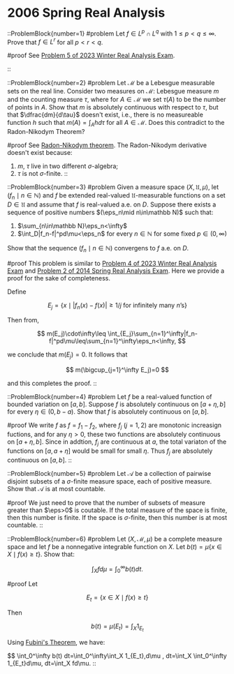 # 2006 Spring Real Analysis

::ProblemBlock{number=1}
#problem
Let $f\in L^p\cap L^q$ with $1\leq p < q\leq\infty$. Prove that $f\in L^r$ for all $p < r < q$.

#proof
See [Problem 5 of 2023 Winter Real Analysis Exam](/posts/real-analysis/2023-winter/).


::

::ProblemBlock{number=2}
#problem
Let $\mathcal M$ be a Lebesgue measurable sets on the real line. Consider two measures on $\mathcal M$: Lebesgue measure $m$ and the counting measure $\tau$, where for $A\in\mathcal M$ we set $\tau(A)$ to be the number of points in $A$. Show that $m$ is absolutely continuous with respect to $\tau$, but that $\dfrac{dm}{d\tau}$ doesn't exist, i.e., there is no measureable function $h$ such that $m(A)=\int_A hd\tau$ for all $A\in\mathcal M$. Does this contradict to the Radon-Nikodym Theorem?

#proof
See [Radon-Nikodym theorem](https://en.wikipedia.org/wiki/Radon–Nikodym_theorem). The Radon-Nikodym derivative doesn't exist because:

1. $m$, $\tau$ live in two different $\sigma$-algebra;
2. $\tau$ is not $\sigma$-finite.
::

::ProblemBlock{number=3}
#problem
Given a measure space $(X,\mathfrak U,\mu)$, let $(f_n\mid n\in\mathbb N)$ and $f$ be extended real-valued $\mathfrak U$-measurable functions on a set $D\in\mathfrak U$ and assume that $f$ is real-valued a.e. on $D$. Suppose there exists a sequence of positive numbers $(\eps_n\mid n\in\mathbb N)$ such that:

1. $\sum_{n\in\mathbb N}\eps_n<\infty$
2. $\int_D|f_n-f|^pd\mu<\eps_n$ for every $n\in\mathbb N$ for some fixed $p\in(0,\infty)$

Show that the sequence $(f_n\mid n\in\mathbb N)$ convergens to $f$ a.e. on $D$.

#proof
This problem is similar to [Problem 4 of 2023 Winter Real Analysis Exam](/posts/real-analysis/2023-spring) and [Problem 2 of 2014 Spring Real Analysis Exam](/posts/real-analysis/2014-spring). Here we provide a proof for the sake of completeness.

Define

$$
E_j=\{x\mid |f_n(x)-f(x)|\geq 1/j \text{ for infinitely many $n$'s}\}
$$

Then from, 

$$
m(E_j)\cdot\infty\leq \int_{E_j}\sum_{n=1}^\infty|f_n-f|^pd\mu\leq\sum_{n=1}^\infty\eps_n<\infty,
$$

we conclude that $m(E_j)=0$. It follows that 

$$
m(\bigcup_{j=1}^\infty E_j)=0
$$ 

and this completes the proof.
::

::ProblemBlock{number=4}
#problem
Let $f$ be a real-valued function of bounded variation on $[a,b]$. Suppose $f$ is absolutely continuous on $[a+\eta,b]$ for every $\eta\in (0,b-a)$. Show that $f$ is absolutely continuous on $[a,b]$.

#proof
We write $f$ as $f=f_1-f_2$, where $f_j$ ($j=1,2$) are monotonic increasign fuctions, and for any $\eta>0$, these two functions are absolutely continuous on $[a+\eta,b]$. Since in addtion, $f_j$ are continuous at $a$, the total variaton of the functions on $[a,a+\eta]$ would be small for small $\eta$. Thus $f_j$ are absolutely continuous on $[a,b]$.
::

::ProblemBlock{number=5}
#problem
Let $\mathcal A$ be a collection of pairwise disjoint subsets of a $\sigma$-finite measure space, each of positive measure. Show that $\mathcal A$ is at most countable.

#proof
We just need to prove that the number of subsets of measure greater than $\eps>0$ is coutable. If the total measure of the space is finite, then this number is finite. If the space is $\sigma$-finite, then this number is at most countable.
::

::ProblemBlock{number=6}
#problem
Let $(X,\mathcal M,\mu)$ be a complete measure space and let $f$ be a nonnegative integrable function on $X$. Let $b(t)=\mu\{ x\in X\mid f(x)\geq t\}$. Show that:

$$
\int_X fd\mu=\int_0^\infty b(t)dt.
$$

#proof
Let

$$
E_t=\{ x\in X\mid f(x)\geq t\}
$$

Then

$$
b(t)=\mu(E_t)=\int_X 1_{E_t}
$$

Using [Fubini's Theorem](https://en.wikipedia.org/wiki/Fubini%27s_theorem), we have:

$$
\int_0^\infty b(t) dt=\int_0^\infty\int_X 1_{E_t}\,d\mu \, dt=\int_X \int_0^\infty 1_{E_t}d\mu\, dt=\int_X fd\mu.
::
